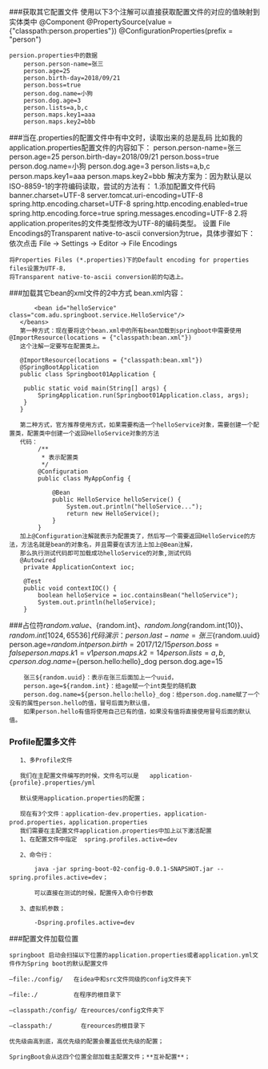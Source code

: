 ###获取其它配置文件
    使用以下3个注解可以直接获取配置文件的对应的值映射到实体类中
    @Component
    @PropertySource(value = {"classpath:person.properties"})
    @ConfigurationProperties(prefix = "person")
    
    persion.properties中的数据
        person.person-name=张三
        person.age=25
        person.birth-day=2018/09/21
        person.boss=true
        person.dog.name=小狗
        person.dog.age=3
        person.lists=a,b,c
        person.maps.key1=aaa
        person.maps.key2=bbb

###当在.properties的配置文件中有中文时，读取出来的总是乱码
    比如我的application.properties配置文件的内容如下：
    person.person-name=张三
    person.age=25
    person.birth-day=2018/09/21
    person.boss=true
    person.dog.name=小狗
    person.dog.age=3
    person.lists=a,b,c
    person.maps.key1=aaa
    person.maps.key2=bbb
    解决方案为：因为默认是以ISO-8859-1的字符编码读取，尝试的方法有：
    1.添加配置文件代码
      banner.charset=UTF-8
      server.tomcat.uri-encoding=UTF-8
      spring.http.encoding.charset=UTF-8
      spring.http.encoding.enabled=true
      spring.http.encoding.force=true
      spring.messages.encoding=UTF-8
    2.将application.properites的文件类型修改为UTF-8的编码类型。
    设置 File Encodings的Transparent native-to-ascii conversion为true，具体步骤如下：依次点击
    File -> Settings -> Editor -> File Encodings
    
    将Properties Files (*.properties)下的Default encoding for properties files设置为UTF-8，
    将Transparent native-to-ascii conversion前的勾选上。

###加载其它bean的xml文件的2中方式
       bean.xml内容：
       <?xml version="1.0" encoding="UTF-8"?>
       <beans xmlns="http://www.springframework.org/schema/beans"
              xmlns:xsi="http://www.w3.org/2001/XMLSchema-instance"
              xsi:schemaLocation="http://www.springframework.org/schema/beans http://www.springframework.org/schema/beans/spring-beans.xsd">
       
           <bean id="helloService" class="com.adu.springboot.service.HelloService"/>
       </beans>
       第一种方式：现在要将这个bean.xml中的所有bean加载到springboot中需要使用@ImportResource(locations = {"classpath:bean.xml"})
       这个注解一定要写在配置类上。
       
       @ImportResource(locations = {"classpath:bean.xml"})
       @SpringBootApplication
       public class Springboot01Application {
       
       	public static void main(String[] args) {
       		SpringApplication.run(Springboot01Application.class, args);
       	}
       }
       
       第二种方式，官方推荐使用方式，如果需要构造一个helloService对象，需要创建一个配置类，配置类中创建一个返回HelloService对象的方法
       代码：
            /**
             * 表示配置类
             */
            @Configuration
            public class MyAppConfig {
            
                @Bean
                public HelloService helloService() {
                    System.out.println("helloService...");
                    return new HelloService();
                }
            }
       加上@Configuration注解就表示为配置类了，然后写一个需要返回HelloService的方法，方法名就是bean的对象名，并且需要在该方法上加上@Bean注解，
       那么执行测试代码即可加载成功helloService的对象,测试代码
       @Autowired
       	private ApplicationContext ioc;
       
       	@Test
       	public void contextIOC() {
       		boolean helloService = ioc.containsBean("helloService");
       		System.out.println(helloService);
       	}

###占位符${random.value}、${random.int}、${random.long}${random.int(10)}、${random.int[1024,65536]}
        代码演示：
        person.last-name=张三${random.uuid}
        person.age=${random.int}
        person.birth=2017/12/15
        person.boss=false
        person.maps.k1=v1
        person.maps.k2=14
        person.lists=a,b,c
        person.dog.name=${person.hello:hello}_dog
        person.dog.age=15
        
        张三${random.uuid}：表示在张三后面加上一个uuid，
        person.age=${random.int}：给age赋一个int类型的随机数
        person.dog.name=${person.hello:hello}_dog：给person.dog.name赋了一个没有的属性person.hello的值，冒号后面为默认值，
        如果person.hello有值将使用自己已有的值，如果没有值将直接使用冒号后面的默认值。

### Profile配置多文件
       1、多Profile文件
       
       我们在主配置文件编写的时候，文件名可以是   application-{profile}.properties/yml
       
       默认使用application.properties的配置；
       
       现在有3个文件：application-dev.properties，application-prod.properties，application.properties
       我们需要在主配置文件application.properties中加上以下激活配置
    ​	1、在配置文件中指定  spring.profiles.active=dev
    
    ​	2、命令行：
    
    ​		java -jar spring-boot-02-config-0.0.1-SNAPSHOT.jar --spring.profiles.active=dev；
    
    ​		可以直接在测试的时候，配置传入命令行参数
    
    ​	3、虚拟机参数；
    
    ​		-Dspring.profiles.active=dev
    
###配置文件加载位置
    
    springboot 启动会扫描以下位置的application.properties或者application.yml文件作为Spring boot的默认配置文件
    
    –file:./config/   在idea中和src文件同级的config文件夹下
    
    –file:./          在程序的根目录下
    
    –classpath:/config/ 在reources/config文件夹下
    
    –classpath:/        在reources的根目录下
    
    优先级由高到底，高优先级的配置会覆盖低优先级的配置；
    
    SpringBoot会从这四个位置全部加载主配置文件；**互补配置**；
       